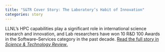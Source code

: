 ```yaml
---
title: "S&TR Cover Story: The Laboratory’s Habit of Innovation"
categories: story
---
```


LLNL’s HPC capabilities play a significant role in international science research and innovation, and Lab researchers have won 10 R&D 100 Awards in the Software–Services category in the past decade. [Read the full story in *Science & Technology Review*.](https://str.llnl.gov/past-issues/march-2024/laboratorys-habit-innovation)
